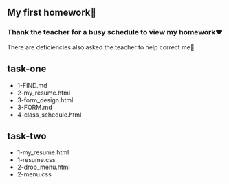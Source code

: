 ## My first homework:memo:

### Thank the teacher for a busy schedule to view my homework:heart:

There are deficiencies also asked the teacher to help correct me:pray:

## task-one

* 1-FIND.md
* 2-my_resume.html
* 3-form_design.html
* 3-FORM.md
* 4-class_schedule.html

## task-two

* 1-my_resume.html
* 1-resume.css
* 2-drop_menu.html
* 2-menu.css

